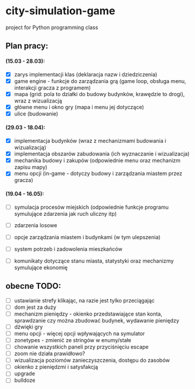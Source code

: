 # city-simulation-game
project for Python programming class

## Plan pracy:
#### (15.03 - 28.03):
- [x] zarys implementacji klas (deklaracja nazw i dziedziczenia)
- [x] game engine - funkcje do zarządzania grą (game loop, obsługa menu, interakcji gracza z programem)
- [x] mapa (grid: pola to działki do budowy budynków, krawędzie to drogi), wraz z wizualizacją
- [x] główne menu i okno gry (mapa i menu jej dotyczące)
- [x] ulice (budowanie)

#### (29.03 - 18.04):
- [x] implementacja budynków (wraz z mechanizmami budowania i wizualizacją)
- [x] implementacja obszarów zabudowania (ich wyznaczanie i wizualizacja)
- [x] mechanika budowy i zakupów (odpowiednie menu oraz mechanizm zapisu mapy)
- [x] menu opcji (in-game - dotyczy budowy i zarządzania miastem przez gracza)

#### (19.04 - 16.05):
- [ ] symulacja procesów miejskich (odpowiednie funkcje programu symulujące zdarzenia jak ruch uliczny itp)
- [ ] zdarzenia losowe
- [ ] opcje zarządzania miastem i budynkami (w tym ulepszenia)
- [ ] system potrzeb i zadowolenia mieszkańców
- [ ] komunikaty dotyczące stanu miasta, statystyki oraz mechanizmy symulujące ekonomię


## obecne TODO:
- [ ] ustawianie strefy klikając, na razie jest tylko przeciągając
- [ ] dom jest za duży
- [ ] mechanizm pieniędzy - okienko przedstawiające stan konta, sprawdzanie czy można zbudować budynek, wydawanie pieniędzy
- [ ] dźwięki gry
- [ ] menu opcji - więcej opcji wpływających na symulator
- [ ] zonetypes - zmienić ze stringów w enumy/stałe
- [ ] chowanie wszystkich paneli przy przyciśnięciu escape
- [ ] zoom nie działa prawidłowo?
- [ ] wizualizacja poziomów zanieczyszczenia, dostępu do zasobów
- [ ] okienko z pieniędzmi i satysfakcją 
- [ ] upgrade
- [ ] bulldoze
